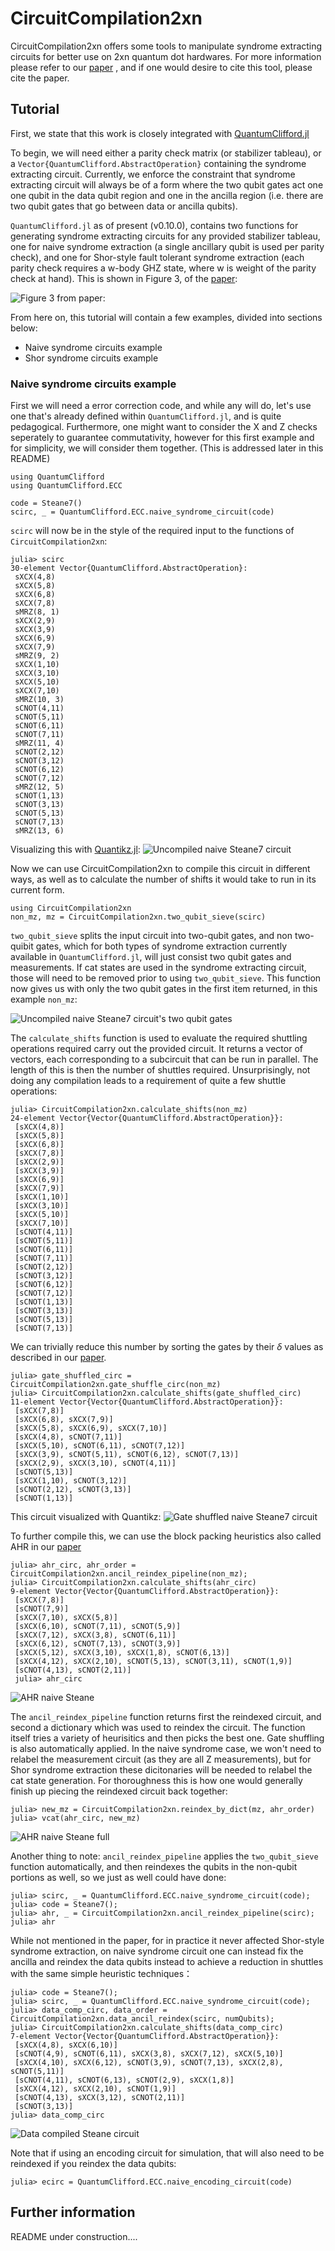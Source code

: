 # CircuitCompilation2xn
CircuitCompilation2xn offers some tools to manipulate syndrome extracting circuits for better use on 2xn quantum dot hardwares. For more information please refer to our [paper](https://arxiv.org/abs/2501.09061) , and if one would desire to cite this tool, please cite the paper.

## Tutorial
First, we state that this work is closely integrated with [QuantumClifford.jl](https://github.com/QuantumSavory/QuantumClifford.jl) 

To begin, we will need either a parity check matrix (or stabilizer tableau), or a `Vector{QuantumClifford.AbstractOperation}` containing the syndrome extracting circuit. Currently, we enforce the constraint that syndrome extracting circuit will always be of a form where the two qubit gates act one one qubit in the data qubit region and one in the ancilla region (i.e. there are two qubit gates that go between data or ancilla qubits). 

`QuantumClifford.jl` as of present (v0.10.0), contains two functions for generating syndrome extracting circuits for any provided stabilizer tableau, one for naive syndrome extraction (a single ancillary qubit is used per parity check), and one for Shor-style fault tolerant syndrome extraction (each parity check requires a w-body GHZ state, where w is weight of the parity check at hand). This is shown in Figure 3, of the [paper](https://arxiv.org/abs/2501.09061):

![Figure 3 from paper:](assets/images/syndrome_circuits.png)

From here on, this tutorial will contain a few examples, divided into sections below:
- Naive syndrome circuits example
- Shor syndrome circuits example

### Naive syndrome circuits example
First we will need a error correction code, and while any will do, let's use one that's already defined within `QuantumClifford.jl`, and is quite pedagogical. Furthermore, one might want to consider the X and Z checks seperately to guarantee commutativity, however for this first example and for simplicity, we will consider them together. (This is addressed later in this README)

```
using QuantumClifford
using QuantumClifford.ECC

code = Steane7()
scirc, _ = QuantumClifford.ECC.naive_syndrome_circuit(code)
```

`scirc` will now be in the style of the required input to the functions of `CircuitCompilation2xn`:
```
julia> scirc
30-element Vector{QuantumClifford.AbstractOperation}:
 sXCX(4,8)
 sXCX(5,8)
 sXCX(6,8)
 sXCX(7,8)
 sMRZ(8, 1)
 sXCX(2,9)
 sXCX(3,9)
 sXCX(6,9)
 sXCX(7,9)
 sMRZ(9, 2)
 sXCX(1,10)
 sXCX(3,10)
 sXCX(5,10)
 sXCX(7,10)
 sMRZ(10, 3)
 sCNOT(4,11)
 sCNOT(5,11)
 sCNOT(6,11)
 sCNOT(7,11)
 sMRZ(11, 4)
 sCNOT(2,12)
 sCNOT(3,12)
 sCNOT(6,12)
 sCNOT(7,12)
 sMRZ(12, 5)
 sCNOT(1,13)
 sCNOT(3,13)
 sCNOT(5,13)
 sCNOT(7,13)
 sMRZ(13, 6)
```

Visualizing this with [Quantikz.jl](https://github.com/QuantumSavory/Quantikz.jl):
![Uncompiled naive Steane7 circuit](assets/images/naive_steane_uncompiled.png)

Now we can use CircuitCompilation2xn to compile this circuit in different ways, as well as to calculate the number of shifts it would take to run in its current form.

```
using CircuitCompilation2xn
non_mz, mz = CircuitCompilation2xn.two_qubit_sieve(scirc)
```
`two_qubit_sieve` splits the input circuit into two-qubit gates, and non two-quibit gates, which for both types of syndrome extraction currently available in `QuantumClifford.jl`, will just consist two qubit gates and measurements. If cat states are used in the syndrome extracting circuit, those will need to be removed prior to using `two_qubit_sieve`. This function now gives us with only the two qubit gates in the first item returned, in this example `non_mz`:

![Uncompiled naive Steane7 circuit's two qubit gates](assets/images/naive_steane_nonmz.png)

The `calculate_shifts` function is used to evaluate the required shuttling operations required carry out the provided circuit. It returns a vector of vectors, each corresponding to a subcircuit that can be run in parallel. The length of this is then the number of shuttles required. Unsurprisingly, not doing any compilation leads to a requirement of quite a few shuttle operations:
```
julia> CircuitCompilation2xn.calculate_shifts(non_mz)
24-element Vector{Vector{QuantumClifford.AbstractOperation}}:
 [sXCX(4,8)]
 [sXCX(5,8)]
 [sXCX(6,8)]
 [sXCX(7,8)]
 [sXCX(2,9)]
 [sXCX(3,9)]
 [sXCX(6,9)]
 [sXCX(7,9)]
 [sXCX(1,10)]
 [sXCX(3,10)]
 [sXCX(5,10)]
 [sXCX(7,10)]
 [sCNOT(4,11)]
 [sCNOT(5,11)]
 [sCNOT(6,11)]
 [sCNOT(7,11)]
 [sCNOT(2,12)]
 [sCNOT(3,12)]
 [sCNOT(6,12)]
 [sCNOT(7,12)]
 [sCNOT(1,13)]
 [sCNOT(3,13)]
 [sCNOT(5,13)]
 [sCNOT(7,13)]
```

We can trivially reduce this number by sorting the gates by their $\delta$ values as described in our [paper](https://arxiv.org/abs/2501.09061). 

```
julia> gate_shuffled_circ = CircuitCompilation2xn.gate_shuffle_circ(non_mz)
julia> CircuitCompilation2xn.calculate_shifts(gate_shuffled_circ)
11-element Vector{Vector{QuantumClifford.AbstractOperation}}:
 [sXCX(7,8)]
 [sXCX(6,8), sXCX(7,9)]
 [sXCX(5,8), sXCX(6,9), sXCX(7,10)]
 [sXCX(4,8), sCNOT(7,11)]
 [sXCX(5,10), sCNOT(6,11), sCNOT(7,12)]
 [sXCX(3,9), sCNOT(5,11), sCNOT(6,12), sCNOT(7,13)]
 [sXCX(2,9), sXCX(3,10), sCNOT(4,11)]
 [sCNOT(5,13)]
 [sXCX(1,10), sCNOT(3,12)]
 [sCNOT(2,12), sCNOT(3,13)]
 [sCNOT(1,13)]
```

This circuit visualized with Quantikz:
![Gate shuffled naive Steane7 circuit](assets/images/naive_steane_gate_shuffled.png)

To further compile this, we can use the block packing heuristics also called AHR in our [paper](https://arxiv.org/abs/2501.09061)

```
julia> ahr_circ, ahr_order = CircuitCompilation2xn.ancil_reindex_pipeline(non_mz);
julia> CircuitCompilation2xn.calculate_shifts(ahr_circ)
9-element Vector{Vector{QuantumClifford.AbstractOperation}}:
 [sXCX(7,8)]
 [sCNOT(7,9)]
 [sXCX(7,10), sXCX(5,8)]
 [sXCX(6,10), sCNOT(7,11), sCNOT(5,9)]
 [sXCX(7,12), sXCX(3,8), sCNOT(6,11)]
 [sXCX(6,12), sCNOT(7,13), sCNOT(3,9)]
 [sXCX(5,12), sXCX(3,10), sXCX(1,8), sCNOT(6,13)]
 [sXCX(4,12), sXCX(2,10), sCNOT(5,13), sCNOT(3,11), sCNOT(1,9)]
 [sCNOT(4,13), sCNOT(2,11)]
 julia> ahr_circ
```

![AHR naive Steane](assets/images/naive_steane_ahr.png)

The `ancil_reindex_pipeline` function returns first the reindexed circuit, and second a dictionary which was used to reindex the circuit. The function itself tries a variety of heurisitics and then picks the best one. Gate shuffling is also automatically applied. In the naive syndrome case, we won't need to relabel the measurement circuit (as they are all Z measurements), but for Shor syndrome extraction these dicitonaries will be needed to relabel the cat state generation. For thoroughness this is how one would generally finish up piecing the reindexed circuit back together:

```
julia> new_mz = CircuitCompilation2xn.reindex_by_dict(mz, ahr_order)
julia> vcat(ahr_circ, new_mz)
```

![AHR naive Steane full](assets/images/naive_steane_ahr_full.png)


Another thing to note: `ancil_reindex_pipeline`  applies the `two_qubit_sieve` function automatically, and then reindexes the qubits in the non-qubit portions as well, so we just as well could have done:

```
julia> scirc, _ = QuantumClifford.ECC.naive_syndrome_circuit(code);
julia> code = Steane7();
julia> ahr, _ = CircuitCompilation2xn.ancil_reindex_pipeline(scirc);
julia> ahr
```

While not mentioned in the paper, for in practice it never affected Shor-style syndrome extraction, on naive syndrome circuit one can instead fix the ancilla and reindex the data qubits instead to achieve a reduction in shuttles with the same simple heuristic techniques：

```
julia> code = Steane7();
julia> scirc, _ = QuantumClifford.ECC.naive_syndrome_circuit(code);
julia> data_comp_circ, data_order = CircuitCompilation2xn.data_ancil_reindex(scirc, numQubits);
julia> CircuitCompilation2xn.calculate_shifts(data_comp_circ)
7-element Vector{Vector{QuantumClifford.AbstractOperation}}:
 [sXCX(4,8), sXCX(6,10)]
 [sCNOT(4,9), sCNOT(6,11), sXCX(3,8), sXCX(7,12), sXCX(5,10)]
 [sXCX(4,10), sXCX(6,12), sCNOT(3,9), sCNOT(7,13), sXCX(2,8), sCNOT(5,11)]
 [sCNOT(4,11), sCNOT(6,13), sCNOT(2,9), sXCX(1,8)]
 [sXCX(4,12), sXCX(2,10), sCNOT(1,9)]
 [sCNOT(4,13), sXCX(3,12), sCNOT(2,11)]
 [sCNOT(3,13)]
julia> data_comp_circ
```
![Data compiled Steane circuit](assets/images/naive_steane_data.png)

Note that if using an encoding circuit for simulation, that will also need to be reindexed if you reindex the data qubits:
```
julia> ecirc = QuantumClifford.ECC.naive_encoding_circuit(code)
```
## Further information
README under construction....